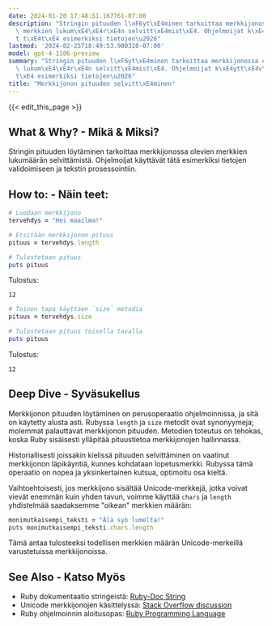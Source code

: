 ```yaml
---
date: 2024-01-20 17:48:51.167761-07:00
description: "Stringin pituuden l\xF6yt\xE4minen tarkoittaa merkkijonossa olevien\
  \ merkkien lukum\xE4\xE4r\xE4n selvitt\xE4mist\xE4. Ohjelmoijat k\xE4ytt\xE4v\xE4\
  t t\xE4t\xE4 esimerkiksi tietojen\u2026"
lastmod: '2024-02-25T18:49:53.980328-07:00'
model: gpt-4-1106-preview
summary: "Stringin pituuden l\xF6yt\xE4minen tarkoittaa merkkijonossa olevien merkkien\
  \ lukum\xE4\xE4r\xE4n selvitt\xE4mist\xE4. Ohjelmoijat k\xE4ytt\xE4v\xE4t t\xE4\
  t\xE4 esimerkiksi tietojen\u2026"
title: "Merkkijonon pituuden selvitt\xE4minen"
---
```


{{< edit_this_page >}}

## What & Why? - Mikä & Miksi?
Stringin pituuden löytäminen tarkoittaa merkkijonossa olevien merkkien lukumäärän selvittämistä. Ohjelmoijat käyttävät tätä esimerkiksi tietojen validoimiseen ja tekstin prosessointiin.

## How to: - Näin teet:
```Ruby
# Luodaan merkkijono
tervehdys = "Hei maailma!"

# Etsitään merkkijonon pituus
pituus = tervehdys.length

# Tulostetaan pituus
puts pituus
```

Tulostus:
```
12
```

```Ruby
# Toinen tapa käyttäen `size` metodia
pituus = tervehdys.size

# Tulostetaan pituus toisella tavalla
puts pituus
```

Tulostus:
```
12
```

## Deep Dive - Syväsukellus
Merkkijonon pituuden löytäminen on perusoperaatio ohjelmoinnissa, ja sitä on käytetty alusta asti. Rubyssa `length` ja `size` metodit ovat synonyymeja; molemmat palauttavat merkkijonon pituuden. Metodien toteutus on tehokas, koska Ruby sisäisesti ylläpitää pituustietoa merkkijonojen hallinnassa.

Historiallisesti joissakin kielissä pituuden selvittäminen on vaatinut merkkijonon läpikäyntiä, kunnes kohdataan lopetusmerkki. Rubyssa tämä operaatio on nopea ja yksinkertainen kutsua, optimoitu osa kieltä.

Vaihtoehtoisesti, jos merkkijono sisältää Unicode-merkkejä, jotka voivat vievät enemmän kuin yhden tavun, voimme käyttää `chars` ja `length` yhdistelmää saadaksemme "oikean" merkkien määrän:

```Ruby
monimutkaisempi_teksti = "Älä syö lumelta!"
puts monimutkaisempi_teksti.chars.length
```

Tämä antaa tulosteeksi todellisen merkkien määrän Unicode-merkeillä varustetuissa merkkijonoissa.

## See Also - Katso Myös
- Ruby dokumentaatio stringeistä: [Ruby-Doc String](https://ruby-doc.org/core-2.7.0/String.html)
- Unicode merkkijonojen käsittelyssä: [Stack Overflow discussion](https://stackoverflow.com/questions/37714787/ruby-string-length-vs-size)
- Ruby ohjelmoinnin aloitusopas: [Ruby Programming Language](https://www.ruby-lang.org/en/documentation/quickstart/)
